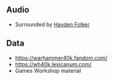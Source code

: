 ## Audio
* Surrounded by [Hayden Folker](https://soundcloud.com/hayden-folker)

## Data
* https://warhammer40k.fandom.com/ 
* https://wh40k.lexicanum.com/
* Games Workshop material
